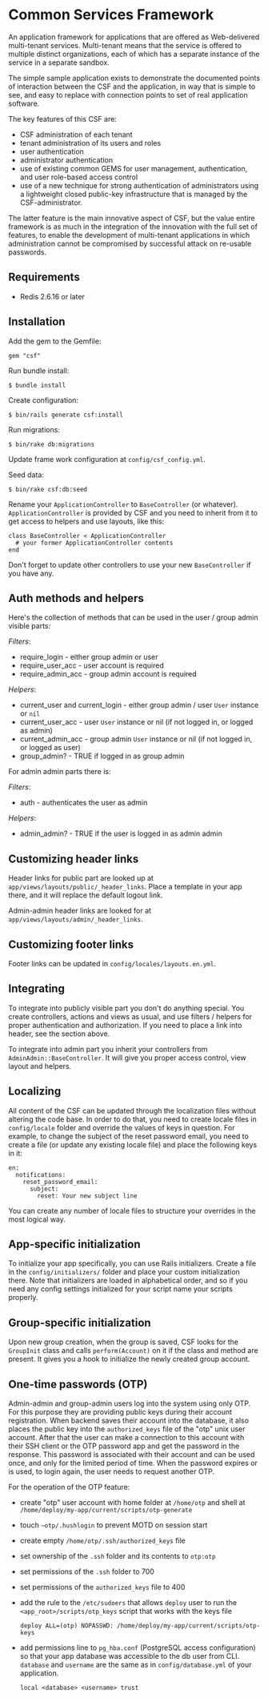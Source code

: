 Common Services Framework
=========================

An application framework for applications that are offered as Web-delivered multi-tenant services.
Multi-tenant means that the service is offered to multiple distinct organizations, each of which
has a separate instance of the service in a separate sandbox.

The simple sample application exists to demonstrate the documented points of interaction between
the CSF and the application, in way that is simple to see, and easy to replace with connection
points to set of real application software.

The key features of this CSF are:

* CSF administration of each tenant
* tenant administration of its users and roles
* user authentication
* administrator authentication
* use of existing common GEMS for user management, authentication, and user role-based access control
* use of a new technique for strong authentication of administrators using a lightweight closed
  public-key infrastructure that is managed by the CSF-administrator.

The latter feature is the main innovative aspect of CSF, but the value entire framework is as much
in the integration of the innovation with the full set of features, to enable the development of
multi-tenant applications in which administration cannot be compromised by successful attack on
re-usable passwords.


Requirements
------------

* Redis 2.6.16 or later



Installation
------------

Add the gem to the Gemfile:

    gem "csf"

Run bundle install:

    $ bundle install

Create configuration:

    $ bin/rails generate csf:install

Run migrations:

    $ bin/rake db:migrations

Update frame work configuration at `config/csf_config.yml`.

Seed data:

    $ bin/rake csf:db:seed

Rename your `ApplicationController` to `BaseController` (or whatever). `ApplicationController` is provided by CSF and you need to inherit from it to get access to helpers and use layouts, like this:

    class BaseController < ApplicationController
      # your former ApplicationController contents
    end

Don't forget to update other controllers to use your new `BaseController` if you have any.


Auth methods and helpers
------------------------

Here's the collection of methods that can be used in the user / group admin visible parts:

*Filters*:

* require_login - either group admin or user
* require_user_acc - user account is required
* require_admin_acc - group admin account is required

*Helpers*:

* current_user and current_login - either group admin / user `User` instance or `nil`
* current_user_acc - user `User` instance or nil (if not logged in, or logged as admin)
* current_admin_acc - group admin `User` instance or nil (if not logged in, or logged as user)
* group_admin? - TRUE if logged in as group admin


For admin admin parts there is:

*Filters*:

* auth - authenticates the user as admin

*Helpers*:

* admin_admin? - TRUE if the user is logged in as admin admin



Customizing header links
------------------------

Header links for public part are looked up at `app/views/layouts/public/_header_links`. Place a template in your app
there, and it will replace the default logout link.

Admin-admin header links are looked for at `app/views/layouts/admin/_header_links`.



Customizing footer links
------------------------

Footer links can be updated in `config/locales/layouts.en.yml`.




Integrating
-----------

To integrate into publicly visible part you don't do anything special. You create controllers, actions
and views as usual, and use filters / helpers for proper authentication and authorization. If you need
to place a link into header, see the section above.

To integrate into admin part you inherit your controllers from `AdminAdmin::BaseController`. It will give
you proper access control, view layout and helpers.



Localizing
----------

All content of the CSF can be updated through the localization files without altering the code base.
In order to do that, you need to create locale files in `config/locale` folder and override the values
of keys in question. For example, to change the subject of the reset password email, you need to create
a file (or update any existing locale file) and place the following keys in it:

    en:
      notifications:
        reset_password_email:
          subject:
            reset: Your new subject line

You can create any number of locale files to structure your overrides in the most logical way.



App-specific initialization
---------------------------

To initialize your app specifically, you can use Rails initializers. Create a file in the
`config/initializers/` folder and place your custom initialization there. Note that initializers
are loaded in alphabetical order, and so if you need any config settings initialized for your script
name your scripts properly.


Group-specific initialization
-----------------------------

Upon new group creation, when the group is saved, CSF looks for the `GroupInit` class and calls
`perform(Account)` on it if the class and method are present. It gives you a hook to initialize the
newly created group account.


One-time passwords (OTP)
------------------------

Admin-admin and group-admin users log into the system using only OTP.
For this purpose they are providing public keys during their account
registration. When backend saves their account into the database, it
also places the public key into the `authorized_keys` file of the "otp"
unix user account. After that the user can make a connection to this
account with their SSH client or the OTP password app and get the
password in the response. This password is associated with their account
and can be used once, and only for the limited period of time. When the
password expires or is used, to login again, the user needs to request
another OTP.

For the operation of the OTP feature:

  - create "otp" user account with home folder at `/home/otp` and shell
    at `/home/deploy/my-app/current/scripts/otp-generate`
  - touch `~otp/.hushlogin` to prevent MOTD on session start
  - create empty `/home/otp/.ssh/authorized_keys` file
  - set ownership of the `.ssh` folder and its contents to `otp:otp`
  - set permissions of the `.ssh` folder to 700
  - set permissions of the `authorized_keys` file to 400

  - add the rule to the `/etc/sudoers` that allows `deploy` user to run
    the `<app_root>/scripts/otp_keys` script that works with the keys file

        deploy ALL=(otp) NOPASSWD: /home/deploy/my-app/current/scripts/otp-keys

  - add permissions line to `pg_hba.conf` (PostgreSQL access
    configuration) so that your app database was accessible to the db
    user from CLI. `database` and `username` are the same as in
    `config/database.yml` of your application.

        local <database> <username> trust

